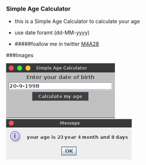 ###  Simple Age Calculator

- this is a Simple Age Calculator to calculate your age 
- use date foramt (dd-MM-yyyy)

- #####foallow me in twitter   [M4A28](www.twitter.com/M4A28 )

###Images



![](A1.png)
![](A2.png)
 
